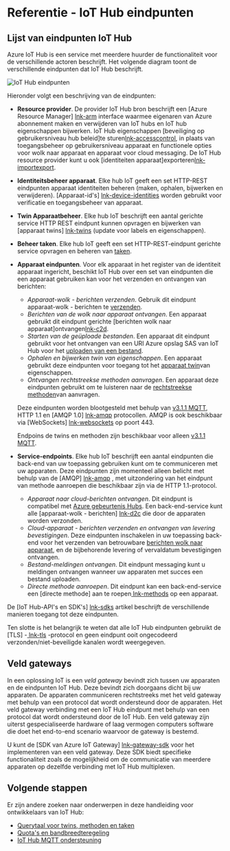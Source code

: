 <properties
 pageTitle="Handleiding voor ontwikkelaars - eindpunten IoT Hub | Microsoft Azure"
 description="Azure IoT Hub developer guide - naslaginformatie over IoT Hub eindpunten"
 services="iot-hub"
 documentationCenter=".net"
 authors="dominicbetts"
 manager="timlt"
 editor=""/>

<tags
 ms.service="iot-hub"
 ms.devlang="multiple"
 ms.topic="article"
 ms.tgt_pltfrm="na"
 ms.workload="na"
 ms.date="09/30/2016" 
 ms.author="dobett"/>

# <a name="reference---iot-hub-endpoints"></a>Referentie - IoT Hub eindpunten

## <a name="list-of-iot-hub-endpoints"></a>Lijst van eindpunten IoT Hub

Azure IoT Hub is een service met meerdere huurder de functionaliteit voor de verschillende actoren beschrijft. Het volgende diagram toont de verschillende eindpunten dat IoT Hub beschrijft.

![IoT Hub eindpunten][img-endpoints]

Hieronder volgt een beschrijving van de eindpunten:

* **Resource provider**. De provider IoT Hub bron beschrijft een [Azure Resource Manager] [ lnk-arm] interface waarmee eigenaren van Azure abonnement maken en verwijderen van IoT hubs en IoT hub eigenschappen bijwerken. IoT Hub eigenschappen [beveiliging op gebruikersniveau hub beleid]te sturen[lnk-accesscontrol], in plaats van toegangsbeheer op gebruikersniveau apparaat en functionele opties voor wolk naar apparaat en apparaat voor cloud messaging. De IoT Hub resource provider kunt u ook [identiteiten apparaat]exporteren[lnk-importexport].
* **Identiteitsbeheer apparaat**. Elke hub IoT geeft een set HTTP-REST eindpunten apparaat identiteiten beheren (maken, ophalen, bijwerken en verwijderen). [Apparaat-id's] [ lnk-device-identities] worden gebruikt voor verificatie en toegangsbeheer van apparaat.
* **Twin Apparaatbeheer**. Elke hub IoT beschrijft een aantal gerichte service HTTP REST eindpunt kunnen opvragen en bijwerken van [apparaat twins] [ lnk-twins] (update voor labels en eigenschappen).
* **Beheer taken**. Elke hub IoT geeft een set HTTP-REST-eindpunt gerichte service opvragen en beheren van [taken][lnk-jobs].
* **Apparaat eindpunten**. Voor elk apparaat in het register van de identiteit apparaat ingericht, beschikt IoT Hub over een set van eindpunten die een apparaat gebruiken kan voor het verzenden en ontvangen van berichten:
    - *Apparaat-wolk - berichten verzenden*. Gebruik dit eindpunt apparaat-wolk - berichten te [verzenden][lnk-d2c].
    - *Berichten van de wolk naar apparaat ontvangen*. Een apparaat gebruikt dit eindpunt gerichte [berichten wolk naar apparaat]ontvangen[lnk-c2d].
    - *Starten van de geüploade bestanden*. Een apparaat dit eindpunt gebruikt voor het ontvangen van een URI Azure opslag SAS van IoT Hub voor het [uploaden van een bestand][lnk-upload].
    - *Ophalen en bijwerken twin van eigenschappen*. Een apparaat gebruikt deze eindpunten voor toegang tot het [apparaat twin][lnk-twins]van eigenschappen.
    - *Ontvangen rechtstreekse methoden aanvragen*. Een apparaat deze eindpunten gebruikt om te luisteren naar de [rechtstreekse methoden][lnk-methods]van aanvragen.

    Deze eindpunten worden blootgesteld met behulp van [v3.1.1 MQTT][lnk-mqtt], HTTP 1.1 en [AMQP 1.0] [ lnk-amqp] protocollen. AMQP is ook beschikbaar via [WebSockets] [ lnk-websockets] op poort 443.
    
    Endpoins de twins en methoden zijn beschikbaar voor alleen [v3.1.1 MQTT][lnk-mqtt].

* **Service-endpoints**. Elke hub IoT beschrijft een aantal eindpunten die back-end van uw toepassing gebruiken kunt om te communiceren met uw apparaten. Deze eindpunten zijn momenteel alleen belicht met behulp van de [AMQP] [ lnk-amqp] , met uitzondering van het eindpunt van methode aanroepen die beschikbaar zijn via de HTTP 1.1-protocol.
    - *Apparaat naar cloud-berichten ontvangen*. Dit eindpunt is compatibel met [Azure gebeurtenis Hubs][lnk-event-hubs]. Een back-end-service kunt alle [apparaat-wolk - berichten] [ lnk-d2c] die door de apparaten worden verzonden.
    - *Cloud-apparaat - berichten verzenden en ontvangen van levering bevestigingen*. Deze eindpunten inschakelen in uw toepassing back-end voor het verzenden van betrouwbare [berichten wolk naar apparaat][lnk-c2d], en de bijbehorende levering of vervaldatum bevestigingen ontvangen.
    - *Bestand-meldingen ontvangen*. Dit eindpunt messaging kunt u meldingen ontvangen wanneer uw apparaten met succes een bestand uploaden. 
    - *Directe methode aanroepen*. Dit eindpunt kan een back-end-service een [directe methode] aan te roepen[ lnk-methods] op een apparaat.

De [IoT Hub-API's en SDK's] [ lnk-sdks] artikel beschrijft de verschillende manieren toegang tot deze eindpunten.

Ten slotte is het belangrijk te weten dat alle IoT Hub eindpunten gebruikt de [TLS] -[ lnk-tls] -protocol en geen eindpunt ooit ongecodeerd verzonden/niet-beveiligde kanalen wordt weergegeven.

## <a name="field-gateways"></a>Veld gateways

In een oplossing IoT is een *veld gateway* bevindt zich tussen uw apparaten en de eindpunten IoT Hub. Deze bevindt zich doorgaans dicht bij uw apparaten. De apparaten communiceren rechtstreeks met het veld gateway met behulp van een protocol dat wordt ondersteund door de apparaten. Het veld gateway verbinding met een IoT Hub eindpunt met behulp van een protocol dat wordt ondersteund door de IoT Hub. Een veld gateway zijn uiterst gespecialiseerde hardware of laag vermogen computers software die doet het end-to-end scenario waarvoor de gateway is bestemd.

U kunt de [SDK van Azure IoT Gateway] [ lnk-gateway-sdk] voor het implementeren van een veld gateway. Deze SDK biedt specifieke functionaliteit zoals de mogelijkheid om de communicatie van meerdere apparaten op dezelfde verbinding met IoT Hub multiplexen.

## <a name="next-steps"></a>Volgende stappen

Er zijn andere zoeken naar onderwerpen in deze handleiding voor ontwikkelaars van IoT Hub:

- [Querytaal voor twins, methoden en taken][lnk-devguide-query]
- [Quota's en bandbreedteregeling][lnk-devguide-quotas]
- [IoT Hub MQTT ondersteuning][lnk-devguide-mqtt]

[lnk-gateway-sdk]: https://github.com/Azure/azure-iot-gateway-sdk

[img-endpoints]: ./media/iot-hub-devguide-endpoints/endpoints.png
[lnk-amqp]: https://www.amqp.org/
[lnk-mqtt]: http://mqtt.org/
[lnk-websockets]: https://tools.ietf.org/html/rfc6455
[lnk-arm]: ../azure-resource-manager/resource-group-overview.md
[lnk-event-hubs]: http://azure.microsoft.com/documentation/services/event-hubs/

[lnk-tls]: https://tools.ietf.org/html/rfc5246


[lnk-sdks]: iot-hub-devguide-sdks.md
[lnk-accesscontrol]: iot-hub-devguide-security.md#access-control-and-permissions
[lnk-importexport]: iot-hub-devguide-identity-registry.md#import-and-export-device-identities
[lnk-d2c]: iot-hub-devguide-messaging.md#device-to-cloud-messages
[lnk-device-identities]: iot-hub-devguide-identity-registry.md
[lnk-upload]: iot-hub-devguide-file-upload.md
[lnk-c2d]: iot-hub-devguide-messaging.md#cloud-to-device-messages
[lnk-methods]: iot-hub-devguide-direct-methods.md
[lnk-twins]: iot-hub-devguide-device-twins.md
[lnk-query]: iot-hub-devguide-query-language.md
[lnk-jobs]: iot-hub-devguide-jobs.md

[lnk-devguide-quotas]: iot-hub-devguide-quotas-throttling.md
[lnk-devguide-query]: iot-hub-devguide-query-language.md
[lnk-devguide-mqtt]: iot-hub-mqtt-support.md
